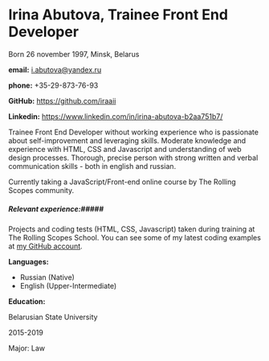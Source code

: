 # Irina Abutova, Trainee Front End Developer
Born 26 november 1997, Minsk, Belarus

**email:** i.abutova@yandex.ru

**phone:** +35-29-873-76-93

**GitHub:** https://github.com/iraaii

**Linkedin:** https://www.linkedin.com/in/irina-abutova-b2aa751b7/


Trainee Front End Developer without working experience who is passionate about self-improvement and leveraging skills. Moderate knowledge and experience with HTML, CSS and Javascript and understanding of web design processes. Thorough, precise person with strong written and verbal communication skills - both in english and russian. 

Currently taking a JavaScript/Front-end online course by The Rolling Scopes community.

##### Relevant experience:#####

Projects and coding tests (HTML, CSS, Javascript) taken during training at The Rolling Scopes School. You can see some of my latest coding examples at [my GitHub account](https://github.com/iraaii?tab=repositories).

**Languages:**
* Russian (Native)
* English (Upper-Intermediate)

**Education:**

Belarusian State University

2015-2019

Major: Law
